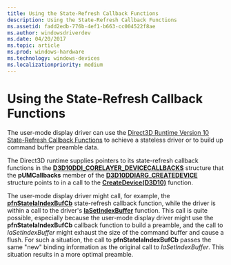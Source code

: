 ```yaml
---
title: Using the State-Refresh Callback Functions
description: Using the State-Refresh Callback Functions
ms.assetid: fadd2edb-776b-4ef1-b663-cc004522f8ae
ms.author: windowsdriverdev
ms.date: 04/20/2017
ms.topic: article
ms.prod: windows-hardware
ms.technology: windows-devices
ms.localizationpriority: medium
---
```


# Using the State-Refresh Callback Functions


The user-mode display driver can use the [Direct3D Runtime Version 10 State-Refresh Callback Functions](https://msdn.microsoft.com/library/windows/hardware/ff552879) to achieve a stateless driver or to build up command buffer preamble data.

The Direct3D runtime supplies pointers to its state-refresh callback functions in the [**D3D10DDI\_CORELAYER\_DEVICECALLBACKS**](https://msdn.microsoft.com/library/windows/hardware/ff541820) structure that the **pUMCallbacks** member of the [**D3D10DDIARG\_CREATEDEVICE**](https://msdn.microsoft.com/library/windows/hardware/ff541664) structure points to in a call to the [**CreateDevice(D3D10)**](https://msdn.microsoft.com/library/windows/hardware/ff540635) function.

The user-mode display driver might call, for example, the [**pfnStateIaIndexBufCb**](https://msdn.microsoft.com/library/windows/hardware/ff568970) state-refresh callback function, while the driver is within a call to the driver's [**IaSetIndexBuffer**](https://msdn.microsoft.com/library/windows/hardware/ff567387) function. This call is quite possible, especially because the user-mode display driver might use the **pfnStateIaIndexBufCb** callback function to build a preamble, and the call to *IaSetIndexBuffer* might exhaust the size of the command buffer and cause a flush. For such a situation, the call to **pfnStateIaIndexBufCb** passes the same "new" binding information as the original call to *IaSetIndexBuffer*. This situation results in a more optimal preamble.

 

 





